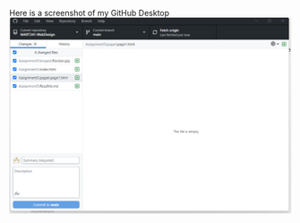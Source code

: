 Here is a screenshot of my GitHub Desktop
![GitHub Desktop](https://github.com/CutterThatcher/MART341-WebDesign/blob/main/Assignment5/images/GitHubDesktop.png)
